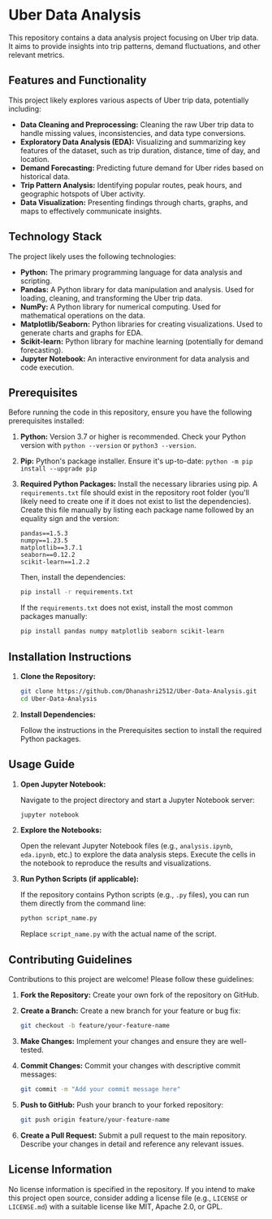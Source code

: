 # Uber Data Analysis

This repository contains a data analysis project focusing on Uber trip data.  It aims to provide insights into trip patterns, demand fluctuations, and other relevant metrics.

## Features and Functionality

This project likely explores various aspects of Uber trip data, potentially including:

*   **Data Cleaning and Preprocessing:** Cleaning the raw Uber trip data to handle missing values, inconsistencies, and data type conversions.
*   **Exploratory Data Analysis (EDA):** Visualizing and summarizing key features of the dataset, such as trip duration, distance, time of day, and location.
*   **Demand Forecasting:** Predicting future demand for Uber rides based on historical data.
*   **Trip Pattern Analysis:** Identifying popular routes, peak hours, and geographic hotspots of Uber activity.
*   **Data Visualization:** Presenting findings through charts, graphs, and maps to effectively communicate insights.

## Technology Stack

The project likely uses the following technologies:

*   **Python:** The primary programming language for data analysis and scripting.
*   **Pandas:** A Python library for data manipulation and analysis.  Used for loading, cleaning, and transforming the Uber trip data.
*   **NumPy:** A Python library for numerical computing. Used for mathematical operations on the data.
*   **Matplotlib/Seaborn:** Python libraries for creating visualizations.  Used to generate charts and graphs for EDA.
*   **Scikit-learn:** Python library for machine learning (potentially for demand forecasting).
*   **Jupyter Notebook:** An interactive environment for data analysis and code execution.

## Prerequisites

Before running the code in this repository, ensure you have the following prerequisites installed:

1.  **Python:**  Version 3.7 or higher is recommended.  Check your Python version with `python --version` or `python3 --version`.

2.  **Pip:**  Python's package installer.  Ensure it's up-to-date: `python -m pip install --upgrade pip`

3.  **Required Python Packages:** Install the necessary libraries using pip.  A `requirements.txt` file should exist in the repository root folder (you'll likely need to create one if it does not exist to list the dependencies). Create this file manually by listing each package name followed by an equality sign and the version:

    ```
    pandas==1.5.3
    numpy==1.23.5
    matplotlib==3.7.1
    seaborn==0.12.2
    scikit-learn==1.2.2
    ```

    Then, install the dependencies:

    ```bash
    pip install -r requirements.txt
    ```
    If the `requirements.txt` does not exist, install the most common packages manually:
    ```bash
    pip install pandas numpy matplotlib seaborn scikit-learn
    ```

## Installation Instructions

1.  **Clone the Repository:**

    ```bash
    git clone https://github.com/Dhanashri2512/Uber-Data-Analysis.git
    cd Uber-Data-Analysis
    ```

2.  **Install Dependencies:**

    Follow the instructions in the Prerequisites section to install the required Python packages.

## Usage Guide

1.  **Open Jupyter Notebook:**

    Navigate to the project directory and start a Jupyter Notebook server:

    ```bash
    jupyter notebook
    ```

2.  **Explore the Notebooks:**

    Open the relevant Jupyter Notebook files (e.g., `analysis.ipynb`, `eda.ipynb`, etc.) to explore the data analysis steps.  Execute the cells in the notebook to reproduce the results and visualizations.

3.  **Run Python Scripts (if applicable):**

    If the repository contains Python scripts (e.g., `.py` files), you can run them directly from the command line:

    ```bash
    python script_name.py
    ```

    Replace `script_name.py` with the actual name of the script.


## Contributing Guidelines

Contributions to this project are welcome!  Please follow these guidelines:

1.  **Fork the Repository:** Create your own fork of the repository on GitHub.

2.  **Create a Branch:** Create a new branch for your feature or bug fix:

    ```bash
    git checkout -b feature/your-feature-name
    ```

3.  **Make Changes:** Implement your changes and ensure they are well-tested.

4.  **Commit Changes:** Commit your changes with descriptive commit messages:

    ```bash
    git commit -m "Add your commit message here"
    ```

5.  **Push to GitHub:** Push your branch to your forked repository:

    ```bash
    git push origin feature/your-feature-name
    ```

6.  **Create a Pull Request:** Submit a pull request to the main repository.  Describe your changes in detail and reference any relevant issues.

## License Information

No license information is specified in the repository.  If you intend to make this project open source, consider adding a license file (e.g., `LICENSE` or `LICENSE.md`) with a suitable license like MIT, Apache 2.0, or GPL.

